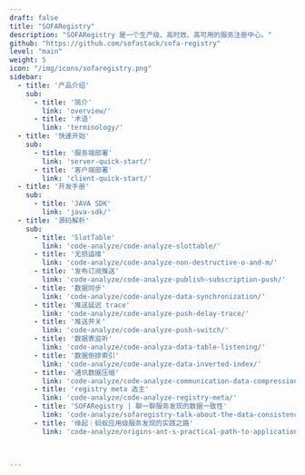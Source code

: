 ```yaml
---
draft: false
title: "SOFARegistry"
description: "SOFARegistry 是一个生产级、高时效、高可用的服务注册中心。"
github: "https://github.com/sofastack/sofa-registry"
level: "main"
weight: 5
icon: "/img/icons/sofaregistry.png"
sidebar:
  - title: '产品介绍'
    sub:
      - title: '简介'
        link: 'overview/'
      - title: '术语'
        link: 'terminology/'
  - title: '快速开始'
    sub:
      - title: '服务端部署'
        link: 'server-quick-start/'
      - title: '客户端部署'
        link: 'client-quick-start/'
  - title: '开发手册'
    sub:
      - title: 'JAVA SDK'
        link: 'java-sdk/'
  - title: '源码解析'
    sub:
      - title: 'SlotTable'
        link: 'code-analyze/code-analyze-slottable/' 
      - title: '无损运维'
        link: 'code-analyze/code-analyze-non-destructive-o-and-m/' 
      - title: '发布订阅推送'
        link: 'code-analyze/code-analyze-publish-subscription-push/' 
      - title: '数据同步'
        link: 'code-analyze/code-analyze-data-synchronization/' 
      - title: '推送延迟 trace'
        link: 'code-analyze/code-analyze-push-delay-trace/'
      - title: '推送开关'
        link: 'code-analyze/code-analyze-push-switch/' 
      - title: '数据表监听'
        link: 'code-analyze/code-analyza-data-table-listening/'
      - title: '数据倒排索引'
        link: 'code-analyze/code-analyze-data-inverted-index/'
      - title: '通讯数据压缩'
        link: 'code-analyze/code-analyze-communication-data-compression/' 
      - title: 'registry meta 选主'
        link: 'code-analyze/code-analyze-registry-meta/' 
      - title: 'SOFARegistry | 聊一聊服务发现的数据一致性'
        link: 'code-analyze/sofaregistry-talk-about-the-data-consistency-of-service-discovery/' 
      - title: '缘起｜蚂蚁应用级服务发现的实践之路'
        link: 'code-analyze/origins-ant-s-practical-path-to-application-level-service-discovery/' 


        
---
```

